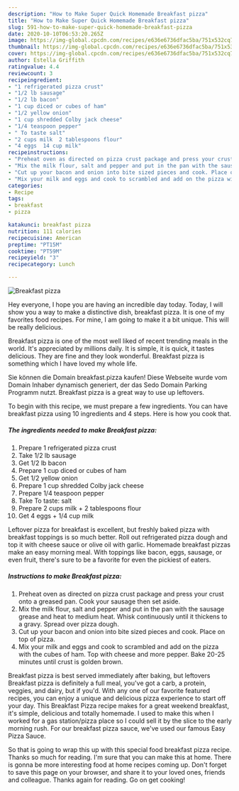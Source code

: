 ```yaml
---
description: "How to Make Super Quick Homemade Breakfast pizza"
title: "How to Make Super Quick Homemade Breakfast pizza"
slug: 591-how-to-make-super-quick-homemade-breakfast-pizza
date: 2020-10-10T06:53:20.265Z
image: https://img-global.cpcdn.com/recipes/e636e6736dfac5ba/751x532cq70/breakfast-pizza-recipe-main-photo.jpg
thumbnail: https://img-global.cpcdn.com/recipes/e636e6736dfac5ba/751x532cq70/breakfast-pizza-recipe-main-photo.jpg
cover: https://img-global.cpcdn.com/recipes/e636e6736dfac5ba/751x532cq70/breakfast-pizza-recipe-main-photo.jpg
author: Estella Griffith
ratingvalue: 4.4
reviewcount: 3
recipeingredient:
- "1 refrigerated pizza crust"
- "1/2 lb sausage"
- "1/2 lb bacon"
- "1 cup diced or cubes of ham"
- "1/2 yellow onion"
- "1 cup shredded Colby jack cheese"
- "1/4 teaspoon pepper"
- " To taste salt"
- "2 cups milk  2 tablespoons flour"
- "4 eggs  14 cup milk"
recipeinstructions:
- "Preheat oven as directed on pizza crust package and press your crust onto a greased pan. Cook your sausage then set aside."
- "Mix the milk flour, salt and pepper and put in the pan with the sausage grease and heat to medium heat. Whisk continuously until it thickens to a gravy. Spread over pizza dough."
- "Cut up your bacon and onion into bite sized pieces and cook. Place on top of pizza."
- "Mix your milk and eggs and cook to scrambled and add on the pizza with the cubes of ham. Top with cheese and more pepper. Bake 20-25 minutes until crust is golden brown."
categories:
- Recipe
tags:
- breakfast
- pizza

katakunci: breakfast pizza 
nutrition: 111 calories
recipecuisine: American
preptime: "PT15M"
cooktime: "PT59M"
recipeyield: "3"
recipecategory: Lunch

---
```



![Breakfast pizza](https://img-global.cpcdn.com/recipes/e636e6736dfac5ba/751x532cq70/breakfast-pizza-recipe-main-photo.jpg)

Hey everyone, I hope you are having an incredible day today. Today, I will show you a way to make a distinctive dish, breakfast pizza. It is one of my favorites food recipes. For mine, I am going to make it a bit unique. This will be really delicious.

Breakfast pizza is one of the most well liked of recent trending meals in the world. It's appreciated by millions daily. It is simple, it is quick, it tastes delicious. They are fine and they look wonderful. Breakfast pizza is something which I have loved my whole life.

Sie können die Domain breakfast.pizza kaufen! Diese Webseite wurde vom Domain Inhaber dynamisch generiert, der das Sedo Domain Parking Programm nutzt. Breakfast pizza is a great way to use up leftovers.


To begin with this recipe, we must prepare a few ingredients. You can have breakfast pizza using 10 ingredients and 4 steps. Here is how you cook that.

<!--inarticleads1-->

##### The ingredients needed to make Breakfast pizza:

1. Prepare 1 refrigerated pizza crust
1. Take 1/2 lb sausage
1. Get 1/2 lb bacon
1. Prepare 1 cup diced or cubes of ham
1. Get 1/2 yellow onion
1. Prepare 1 cup shredded Colby jack cheese
1. Prepare 1/4 teaspoon pepper
1. Take  To taste: salt
1. Prepare 2 cups milk + 2 tablespoons flour
1. Get 4 eggs + 1/4 cup milk


Leftover pizza for breakfast is excellent, but freshly baked pizza with breakfast toppings is so much better. Roll out refrigerated pizza dough and top it with cheese sauce or olive oil with garlic. Homemade breakfast pizzas make an easy morning meal. With toppings like bacon, eggs, sausage, or even fruit, there&#39;s sure to be a favorite for even the pickiest of eaters. 

<!--inarticleads2-->

##### Instructions to make Breakfast pizza:

1. Preheat oven as directed on pizza crust package and press your crust onto a greased pan. Cook your sausage then set aside.
1. Mix the milk flour, salt and pepper and put in the pan with the sausage grease and heat to medium heat. Whisk continuously until it thickens to a gravy. Spread over pizza dough.
1. Cut up your bacon and onion into bite sized pieces and cook. Place on top of pizza.
1. Mix your milk and eggs and cook to scrambled and add on the pizza with the cubes of ham. Top with cheese and more pepper. Bake 20-25 minutes until crust is golden brown.


Breakfast pizza is best served immediately after baking, but leftovers Breakfast pizza is definitely a full meal, you&#39;ve got a carb, a protein, veggies, and dairy, but if you&#39;d. With any one of our favorite featured recipes, you can enjoy a unique and delicious pizza experience to start off your day. This Breakfast Pizza recipe makes for a great weekend breakfast, it&#39;s simple, delicious and totally homemade. I used to make this when I worked for a gas station/pizza place so I could sell it by the slice to the early morning rush. For our breakfast pizza sauce, we&#39;ve used our famous Easy Pizza Sauce. 

So that is going to wrap this up with this special food breakfast pizza recipe. Thanks so much for reading. I'm sure that you can make this at home. There is gonna be more interesting food at home recipes coming up. Don't forget to save this page on your browser, and share it to your loved ones, friends and colleague. Thanks again for reading. Go on get cooking!
